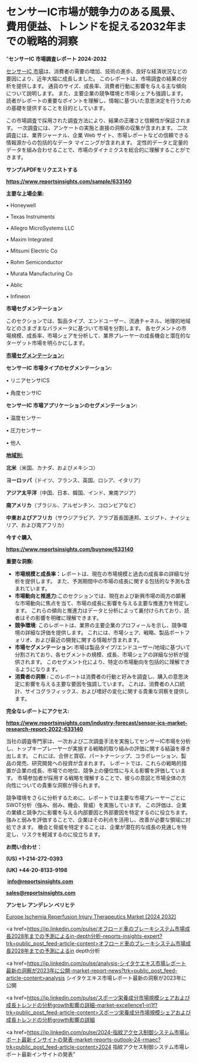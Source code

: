 # センサーIC市場が競争力のある風景、費用便益、トレンドを捉える2032年までの戦略的洞察

"<strong>センサーIC 市場調査レポート 2024-2032</strong>

<a href=https://www.reportsinsights.com/sample/633140>センサーIC 市場</a>は、消費者の需要の増加、技術の進歩、良好な経済状況などの要因により、近年大幅に成長しました。 このレポートは、市場調査の結果の分析を提供します。 通貨のサイズ、成長率、消費者行動に影響を与える主な傾向について説明します。 また、主要企業の競争環境と市場シェアも強調します。 読者がレポートの重要なポイントを理解し、情報に基づいた意思決定を行うための基礎を提供することを目的としています。

この市場調査で採用された調査方法により、結果の正確さと信頼性が保証されます。 一次調査には、アンケートの実施と直接の洞察の収集が含まれます。 二次調査には、業界ジャーナル、企業 Web サイト、市場レポートなどの信頼できる情報源からの包括的なデータ マイニングが含まれます。 定性的データと定量的データを組み合わせることで、市場のダイナミクスを総合的に理解することができます。

<strong><b>サンプルPDFをリクエストする</b></strong>

<a href=https://www.reportsinsights.com/sample/633140><strong><u>https://www.reportsinsights.com/sample/633140</u></strong></a>

<strong>主要な上場企業:</strong>

• Honeywell

• Texas Instruments

• Allegro MicroSystems LLC

• Maxim Integrated

• Mitsumi Electric Co

• Rohm Semiconductor

• Murata Manufacturing Co

• Ablic

• Infineon

<strong>市場セグメンテーション</strong>

このセクションでは、製品タイプ、エンドユーザー、流通チャネル、地理的地域などのさまざまなパラメータに基づいて市場を分割します。 各セグメントの市場規模、成長率、市場シェアを分析して、業界プレーヤーの成長機会と潜在的なターゲット市場を明らかにします。

<strong><u>市場セグメンテーション</u></strong><strong><u>:</u></strong>

<strong>センサーIC 市場タイプのセグメンテーション:</strong>

• リニアセンサICS

• 角度センサIC

<strong>センサーIC 市場アプリケーションのセグメンテーション:</strong>

• 温度センサー

• 圧力センサー

• 他人

<strong><u>地域別</u></strong><strong><u>:</u></strong>

<strong>北米</strong>（米国、カナダ、およびメキシコ）

<strong>ヨーロッパ</strong>（ドイツ、フランス、英国、ロシア、イタリア）

<strong>アジア太平洋</strong>（中国、日本、韓国、インド、東南アジア）

<strong>南アメリカ</strong>（ブラジル、アルゼンチン、コロンビアなど）

<strong>中東およびアフリカ</strong>（サウジアラビア、アラブ首長国連邦、エジプト、ナイジェリア、および南アフリカ）

<strong>今すぐ購入</strong>

<a href=https://www.reportsinsights.com/buynow/633140><strong><u>https://www.reportsinsights.com/buynow/633140</u></strong></a>

<strong>重要な洞察:</strong>
<ul>
  <li><strong>市場規模と成長率：</strong>レポートは、現在の市場規模と過去の成長率の詳細な分析を提供します。 また、予測期間中の市場の成長に関する包括的な予測も含まれています。</li>
  <li><strong>市場動向と推進力:</strong>このセクションでは、現在および新興市場の両方の顕著な市場動向に焦点を当て、市場の成長に影響を与える主要な推進力を特定します。 これらの傾向と推進力はデータと分析によって裏付けられており、読者はその影響を明確に理解できます。</li>
  <li><strong>競争環境</strong>: このレポートは、業界の主要企業のプロフィールを示し、競争環境の詳細な評価を提供します。 これには、市場シェア、戦略、製品ポートフォリオ、および最近の開発に関する情報が含まれます。</li>
  <li><strong>市場セグメンテーション: </strong>市場は製品タイプ/エンドユーザー/地域に基づいて分割されており、各セグメントの規模、成長、市場シェアの詳細な分析が提供されます。 このセグメント化により、特定の市場動向を包括的に理解できるようになります。</li>
  <li><strong>消費者の洞察 : </strong>このレポートは消費者の行動と好みを調査し、購入の意思決定に影響を与える主要な要因を強調しています。 これは、消費者の人口統計、サイコグラフィックス、および嗜好の変化に関する貴重な洞察を提供します。</li>
</ul>
<strong>完全なレポートにアクセス:</strong>

<a href=https://www.reportsinsights.com/industry-forecast/sensor-ics-market-research-report-2022-633140><strong><u><b>https://www.reportsinsights.com/industry-forecast/sensor-ics-market-research-report-2022-633140</b></u></strong></a>

当社の調査専門家は、一次および二次調査手法を実施してセンサーIC市場を分析し、トップキープレーヤーが実施する戦略的取り組みの評価に関する結論を導き出します。 これには、合併と買収、パートナーシップ、コラボレーション、製品の発売、研究開発への投資が含まれます。 レポートでは、これらの戦略的措置が企業の成長、市場での地位、競争上の優位性に与える影響を評価しています。 市場参加者が採用する戦略を理解することで、彼らの意図と市場全体の方向性についての貴重な洞察が得られます。

競争環境をさらに分析するために、レポートでは主要な市場プレーヤーごとにSWOT分析（強み、弱み、機会、脅威）を実施しています。 この評価は、企業の業績と競争力に影響を与える内部要因と外部要因を特定するのに役立ちます。 強みと弱みを評価することで、企業はその利点を活用し、改善が必要な領域に対処できます。 機会と脅威を特定することは、企業が潜在的な成長の見通しを特定し、リスクを軽減するのに役立ちます。

<strong>お問い合わせ：</strong>

<strong>(US) +1-214-272-0393</strong>

<strong>(UK) +44-20-8133-9198</strong>

<strong> </strong><a href=info@reportsinsights.com><strong><u>info@reportsinsights.com</u></strong></a>

<a href=sales@reportsinsights.com><strong><u>sales@reportsinsights.com</u></strong></a>

<strong>アンセレ アンデレン ベリヒテ</strong>

<a href=https://www.linkedin.com/pulse/europe-ischemia-reperfusion-injury-therapeutics-markets-ygp6f/>Europe Ischemia Reperfusion Injury Therapeutics Market [2024 2032]</a>

<a href=https://jp.linkedin.com/pulse/オフロード車のブレーキシステム市場成長2028年までの予測によるin-depth分析-reports-insights-expert?trk=public_post_feed-article-content>オフロード車のブレーキシステム市場成長2028年までの予測によるin depth分析</a>

<a href=https://jp.linkedin.com/pulse/analysis-シイタケエキス市場レポート最新の洞察が2023年に公開-market-report-news?trk=public_post_feed-article-content>analysis シイタケエキス市場レポート最新の洞察が2023年に公開</a>

<a href=https://jp.linkedin.com/pulse/スポーツ栄養成分市場規模シェアおよび成長トレンドの分析growth影響の詳細-market-excellence1-iri1f?trk=public_post_feed-article-content>スポーツ栄養成分市場規模シェアおよび成長トレンドの分析growth影響の詳細</a>

<a href=https://jp.linkedin.com/pulse/2024-指紋アクセス制御システム市場レポート最新インサイトの発表-market-reports-outlook-24-rmaec?trk=public_post_feed-article-content>2024 指紋アクセス制御システム市場レポート最新インサイトの発表</a>"
